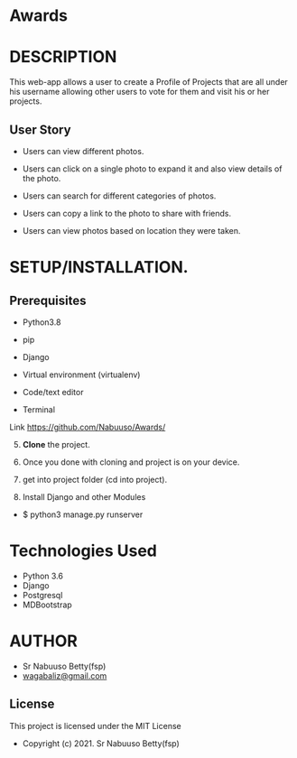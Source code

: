 # Awards

# DESCRIPTION

This web-app allows a user to create a Profile of Projects that are all under his username allowing other users to vote for them and visit his or her projects.

## User Story

- Users can view different photos. 

- Users can click on a single photo to expand it and also view details of the photo.

- Users can search for different categories of photos.

-  Users can copy a link to the photo to share with friends. 

-  Users can view photos based on location they were taken. 


# **SETUP/INSTALLATION.**
## Prerequisites

- Python3.8

- pip

- Django 

- Virtual environment (virtualenv)

- Code/text editor

- Terminal

Link https://github.com/Nabuuso/Awards/

5. **Clone** the project.

6. Once you done with cloning and project is on your device.

7. get into project folder (cd into project).

8. Install Django and other Modules

* $ python3 manage.py runserver

# Technologies Used

* Python 3.6
* Django
* Postgresql
* MDBootstrap


# AUTHOR

* Sr Nabuuso Betty(fsp)
* wagabaliz@gmail.com

## License
This project is licensed under the MIT License 

* Copyright (c) 2021. Sr Nabuuso Betty(fsp)
